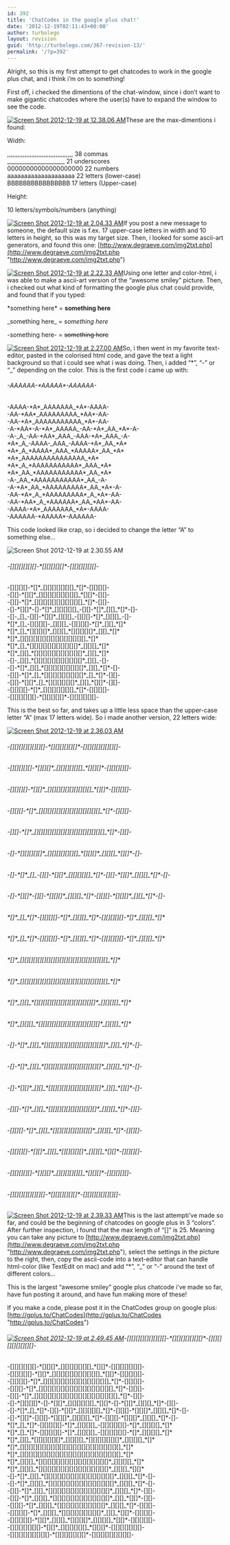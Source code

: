 ```yaml
---
id: 392
title: 'ChatCodes in the google plus chat!'
date: '2012-12-19T02:11:43+00:00'
author: turbolego
layout: revision
guid: 'http://turbolego.com/367-revision-13/'
permalink: '/?p=392'
---
```


Alright, so this is my first attempt to get chatcodes to work in the google plus chat, and i think i’m on to something!

First off, i checked the dimentions of the chat-window, since i don’t want to make gigantic chatcodes where the user(s) have to expand the window to see the code.

[![Screen Shot 2012-12-19 at 12.38.06 AM](https://turbolego.com/wp-content/uploads/2012/12/Screen-Shot-2012-12-19-at-12.38.06-AM-170x300.png)](https://turbolego.com/chatcodes-in-the-google-plus-chat/screen-shot-2012-12-19-at-12-38-06-am/)These are the max-dimentions i found:

Width:

,,,,,,,,,,,,,,,,,,,,,,,,,,,,,,,,,,,,,, 38 commas  
\_\_\_\_\_\_\_\_\_\_\_\_\_\_\_\_\_\_\_\_\_ 21 underscores  
00000000000000000000 22 numbers  
aaaaaaaaaaaaaaaaaaaa 22 letters (lower-case)  
BBBBBBBBBBBBBBBB 17 letters (Upper-case)

Height:

10 letters/symbols/numbers (anything)

[![Screen Shot 2012-12-19 at 2.04.33 AM](https://turbolego.com/wp-content/uploads/2012/12/Screen-Shot-2012-12-19-at-2.04.33-AM-300x159.png)](https://turbolego.com/chatcodes-in-the-google-plus-chat/screen-shot-2012-12-19-at-2-04-33-am/)If you post a new message to someone, the default size is f.ex. 17 upper-case letters in width and 10 letters in height, so this was my target size. Then, i looked for some ascii-art generators, and found this one: [http://www.degraeve.com/img2txt.php](http://www.degraeve.com/img2txt.php "http://www.degraeve.com/img2txt.php")

[![Screen Shot 2012-12-19 at 2.22.33 AM](https://turbolego.com/wp-content/uploads/2012/12/Screen-Shot-2012-12-19-at-2.22.33-AM1-300x246.png)](https://turbolego.com/chatcodes-in-the-google-plus-chat/screen-shot-2012-12-19-at-2-22-33-am-2/)Using one letter and color-html, i was able to make a ascii-art version of the “awesome smiley” picture. Then, i checked out what kind of formatting the google plus chat could provide, and found that if you typed:

\*something here\* = **something here**

\_something here\_ = *something here*

-something here- = <del>something here</del>

[![Screen Shot 2012-12-19 at 2.27.00 AM](https://turbolego.com/wp-content/uploads/2012/12/Screen-Shot-2012-12-19-at-2.27.00-AM-300x220.png)](https://turbolego.com/chatcodes-in-the-google-plus-chat/screen-shot-2012-12-19-at-2-27-00-am/)So, i then went in my favorite text-editor, pasted in the colorised html code, and gave the text a light background so that i could see what i was doing. Then, i added “\*”, “-” or “\_” depending on the color. This is the first code i came up with:



###### -AAAAAA-\*AAAAA\*-AAAAAA-  
-AAAA-\*A\*\_AAAAAAA\_\*A\*-AAAA-  
-AA-\*AA\*\_AAAAAAAAA\_\*AA\*-AA-  
-AA-\*A\*\_AAAAAAAAAAA\_\*A\*-AA-  
-A-\*AA\*-A-\*A\*\_AAAAA\_-AA-\*A\*\_AA\_\*A\*-A-  
-A-\_A\_-AA-\*AA\*\_AAA\_-AAA-\*A\*\_AAA\_-A-  
\*A\*\_A\_-AAAA-\_AAA\_-AAAA-\*A\*\_AA\_\*A\*  
\*A\*\_A\_\*AAAA\*\_AAA\_\*AAAAA\*\_AA\_\*A\*  
\*A\*\_AAAAAAAAAAAAAAA\_\*A\*  
\*A\*\_A\_\*AAAAAAAAAAA\*\_AAA\_\*A\*  
\*A\*\_AA\_\*AAAAAAAAAAA\*\_AA\_\*A\*  
-A-\_AA\_\*AAAAAAAAAAA\*\_AA\_-A-  
-A-\*A\*\_AA\_\*AAAAAAAAA\*\_AA\_\*A\*-A-  
-AA-\*A\*\_A\_\*AAAAAAAAA\*\_A\_\*A\*-AA-  
-AA-\*AA\*\_A\_\*AAAAAA\*\_AA\_\*AA\*-AA-  
-AAAA-\*A\*\_AAAAAAA\_\*A\*-AAAA-  
-AAAAAA-\*AAAAA\*-AAAAAA-

This code looked like crap, so i decided to change the letter “A” to something else…

![Screen Shot 2012-12-19 at 2.30.55 AM](https://turbolego.com/wp-content/uploads/2012/12/Screen-Shot-2012-12-19-at-2.30.55-AM-174x300.png)

###### -\[\]\[\]\[\]\[\]\[\]\[\]-\*\[\]\[\]\[\]\[\]\[\]\*-\[\]\[\]\[\]\[\]\[\]\[\]-  
-\[\]\[\]\[\]\[\]-\*\[\]\*\_\[\]\[\]\[\]\[\]\[\]\[\]\[\]\_\*\[\]\*-\[\]\[\]\[\]\[\]-  
-\[\]\[\]-\*\[\]\[\]\*\_\[\]\[\]\[\]\[\]\[\]\[\]\[\]\[\]\[\]\_\*\[\]\[\]\*-\[\]\[\]-  
-\[\]\[\]-\*\[\]\*\_\[\]\[\]\[\]\[\]\[\]\[\]\[\]\[\]\[\]\[\]\[\]\_\*\[\]\*-\[\]\[\]-  
-\[\]-\*\[\]\[\]\*-\[\]-\*\[\]\*\_\[\]\[\]\[\]\[\]\[\]\_-\[\]\[\]-\*\[\]\*\_\[\]\[\]\_\*\[\]\*-\[\]-  
-\[\]-\_\[\]\_-\[\]\[\]-\*\[\]\[\]\*\_\[\]\[\]\[\]\_-\[\]\[\]\[\]-\*\[\]\*\_\[\]\[\]\[\]\_-\[\]-  
\*\[\]\*\_\[\]\_-\[\]\[\]\[\]\[\]-\_\[\]\[\]\[\]\_-\[\]\[\]\[\]\[\]-\*\[\]\*\_\[\]\[\]\_\*\[\]\*  
\*\[\]\*\_\[\]\_\*\[\]\[\]\[\]\[\]\*\_\[\]\[\]\[\]\_\*\[\]\[\]\[\]\[\]\[\]\*\_\[\]\[\]\_\*\[\]\*  
\*\[\]\*\_\[\]\[\]\[\]\[\]\[\]\[\]\[\]\[\]\[\]\[\]\[\]\[\]\[\]\[\]\[\]\_\*\[\]\*  
\*\[\]\*\_\[\]\_\*\[\]\[\]\[\]\[\]\[\]\[\]\[\]\[\]\[\]\[\]\[\]\*\_\[\]\[\]\[\]\_\*\[\]\*  
\*\[\]\*\_\[\]\[\]\_\*\[\]\[\]\[\]\[\]\[\]\[\]\[\]\[\]\[\]\[\]\[\]\*\_\[\]\[\]\_\*\[\]\*  
-\[\]-\_\[\]\[\]\_\*\[\]\[\]\[\]\[\]\[\]\[\]\[\]\[\]\[\]\[\]\[\]\*\_\[\]\[\]\_-\[\]-  
-\[\]-\*\[\]\*\_\[\]\[\]\_\*\[\]\[\]\[\]\[\]\[\]\[\]\[\]\[\]\[\]\*\_\[\]\[\]\_\*\[\]\*-\[\]-  
-\[\]\[\]-\*\[\]\*\_\[\]\_\*\[\]\[\]\[\]\[\]\[\]\[\]\[\]\[\]\[\]\*\_\[\]\_\*\[\]\*-\[\]\[\]-  
-\[\]\[\]-\*\[\]\[\]\*\_\[\]\_\*\[\]\[\]\[\]\[\]\[\]\[\]\*\_\[\]\[\]\_\*\[\]\[\]\*-\[\]\[\]-  
-\[\]\[\]\[\]\[\]-\*\[\]\*\_\[\]\[\]\[\]\[\]\[\]\[\]\[\]\_\*\[\]\*-\[\]\[\]\[\]\[\]-  
-\[\]\[\]\[\]\[\]\[\]\[\]-\*\[\]\[\]\[\]\[\]\[\]\*-\[\]\[\]\[\]\[\]\[\]\[\]-

This is the best so far, and takes up a little less space than the upper-case letter “A” (max 17 letters wide). So i made another version, 22 letters wide:

[![Screen Shot 2012-12-19 at 2.36.03 AM](https://turbolego.com/wp-content/uploads/2012/12/Screen-Shot-2012-12-19-at-2.36.03-AM-146x300.png)](https://turbolego.com/chatcodes-in-the-google-plus-chat/screen-shot-2012-12-19-at-2-36-03-am/)

###### -\[\]\[\]\[\]\[\]\[\]\[\]\[\]\[\]-\*\[\]\[\]\[\]\[\]\[\]\[\]\*-\[\]\[\]\[\]\[\]\[\]\[\]\[\]\[\]-

###### -\[\]\[\]\[\]\[\]\[\]-\*\[\]\[\]\[\]\*\_\[\]\[\]\[\]\[\]\[\]\[\]\_\*\[\]\[\]\[\]\*-\[\]\[\]\[\]\[\]\[\]-

###### -\[\]\[\]\[\]\[\]-\*\[\]\[\]\*\_\[\]\[\]\[\]\[\]\[\]\[\]\[\]\[\]\[\]\[\]\_\*\[\]\[\]\*-\[\]\[\]\[\]\[\]-

###### -\[\]\[\]\[\]-\*\[\]\*\_\[\]\[\]\[\]\[\]\[\]\[\]\[\]\[\]\[\]\[\]\[\]\[\]\[\]\[\]\_\*\[\]\*-\[\]\[\]\[\]-

###### -\[\]\[\]-\*\[\]\*\_\[\]\[\]\[\]\[\]\[\]\[\]\[\]\[\]\[\]\[\]\[\]\[\]\[\]\[\]\[\]\[\]\_\*\[\]\*-\[\]\[\]-

###### -\[\]-\*\[\]\[\]\[\]\[\]\[\]\*\_\[\]\[\]\[\]\[\]\[\]\[\]\[\]\_\*\[\]\[\]\[\]\*\_\[\]\[\]\[\]\_\*\[\]\[\]\*-\[\]-

###### -\[\]-\*\[\]\*\_\[\]\_-\[\]\[\]-\*\[\]\[\]\*\_\[\]\[\]\[\]\[\]\[\]\_\*\[\]\*-\[\]\[\]-\*\[\]\[\]\*\_\[\]\[\]\[\]\_\*\[\]\*-\[\]-

###### -\[\]-\*\[\]\[\]\*-\[\]\[\]-\*\[\]\[\]\[\]\*\_\[\]\[\]\[\]\_\*\[\]\*-\[\]\[\]\[\]-\*\[\]\[\]\[\]\*\_\[\]\[\]\_\*\[\]\*-\[\]-

###### \*\[\]\*\_\[\]\_\*\[\]\*-\[\]\[\]\[\]\[\]-\*\[\]\*\_\[\]\[\]\[\]\_\*\[\]\*-\[\]\[\]\[\]\[\]\[\]-\*\[\]\*\_\[\]\[\]\[\]\_\*\[\]\*

###### \*\[\]\*\_\[\]\_\*\[\]\*-\[\]\[\]\[\]\[\]-\*\[\]\*\_\[\]\[\]\[\]\_\*\[\]\*-\[\]\[\]\[\]\[\]\[\]-\*\[\]\*\_\[\]\[\]\[\]\_\*\[\]\*

###### \*\[\]\*\_\[\]\[\]\[\]\[\]\[\]\[\]\[\]\[\]\[\]\[\]\[\]\[\]\[\]\[\]\[\]\[\]\[\]\[\]\[\]\[\]\_\*\[\]\*

###### \*\[\]\*\_\[\]\[\]\[\]\[\]\[\]\[\]\[\]\[\]\[\]\[\]\[\]\[\]\[\]\[\]\[\]\[\]\[\]\[\]\[\]\[\]\_\*\[\]\*

###### \*\[\]\*\_\[\]\[\]\_\*\[\]\[\]\[\]\[\]\[\]\[\]\[\]\[\]\[\]\[\]\[\]\[\]\[\]\[\]\*\_\[\]\[\]\[\]\[\]\_\*\[\]\*

###### \*\[\]\*\_\[\]\[\]\[\]\_\*\[\]\[\]\[\]\[\]\[\]\[\]\[\]\[\]\[\]\[\]\[\]\[\]\[\]\[\]\*\_\[\]\[\]\[\]\_\*\[\]\*

###### -\[\]-\*\[\]\*\_\[\]\[\]\_\*\[\]\[\]\[\]\[\]\[\]\[\]\[\]\[\]\[\]\[\]\[\]\[\]\[\]\[\]\*\_\[\]\[\]\_\*\[\]\*-\[\]-

###### -\[\]-\*\[\]\*\_\[\]\[\]\_\*\[\]\[\]\[\]\[\]\[\]\[\]\[\]\[\]\[\]\[\]\[\]\[\]\[\]\*\_\[\]\[\]\[\]\_\*\[\]\*-\[\]-

###### -\[\]-\*\[\]\[\]\*\_\[\]\[\]\_\*\[\]\[\]\[\]\[\]\[\]\[\]\[\]\[\]\[\]\[\]\[\]\[\]\*\_\[\]\[\]\_\*\[\]\[\]\*-\[\]-

###### -\[\]\[\]-\*\[\]\*\_\[\]\[\]\_\*\[\]\[\]\[\]\[\]\[\]\[\]\[\]\[\]\[\]\[\]\[\]\*\_\[\]\[\]\[\]\_\*\[\]\*-\[\]\[\]-

###### -\[\]\[\]\[\]-\*\[\]\*\_\[\]\[\]\_\*\[\]\[\]\[\]\[\]\[\]\[\]\[\]\[\]\[\]\*\_\[\]\[\]\[\]\_\*\[\]\*-\[\]\[\]\[\]-

###### -\[\]\[\]\[\]\[\]-\*\[\]\[\]\*\_\[\]\[\]\_\*\[\]\[\]\[\]\[\]\[\]\*\_\[\]\[\]\[\]\_\*\[\]\[\]\*-\[\]\[\]\[\]\[\]-

###### -\[\]\[\]\[\]\[\]\[\]-\*\[\]\[\]\[\]\*\_\[\]\[\]\[\]\[\]\[\]\[\]\_\*\[\]\[\]\[\]\*-\[\]\[\]\[\]\[\]\[\]-

###### -\[\]\[\]\[\]\[\]\[\]\[\]\[\]\[\]-\*\[\]\[\]\[\]\[\]\[\]\[\]\*-\[\]\[\]\[\]\[\]\[\]\[\]\[\]\[\]-

[![Screen Shot 2012-12-19 at 2.39.33 AM](https://turbolego.com/wp-content/uploads/2012/12/Screen-Shot-2012-12-19-at-2.39.33-AM-300x131.png)](https://turbolego.com/chatcodes-in-the-google-plus-chat/screen-shot-2012-12-19-at-2-39-33-am/)This is the last attempti’ve made so far, and could be the beginning of chatcodes on google plus in 3 “colors”. After further inspection, i found that the max length of “\[\]” is 25. Meaning you can take any picture to [http://www.degraeve.com/img2txt.php](http://www.degraeve.com/img2txt.php "http://www.degraeve.com/img2txt.php"), select the settings in the picture to the right, then, copy the ascii-code into a text-editor that can handle html-color (like TextEdit on mac) and add “\*”, “\_” or “-” around the text of different colors…

This is the largest “awesome smiley” google plus chatcode i’ve made so far, have fun posting it around, and have fun making more of these!

If you make a code, please post it in the ChatCodes group on google plus: [http://gplus.to/ChatCodes](http://gplus.to/ChatCodes "http://gplus.to/ChatCodes")

###### [![Screen Shot 2012-12-19 at 2.49.45 AM](https://turbolego.com/wp-content/uploads/2012/12/Screen-Shot-2012-12-19-at-2.49.45-AM-126x300.png)](https://turbolego.com/chatcodes-in-the-google-plus-chat/screen-shot-2012-12-19-at-2-49-45-am/)-\[\]\[\]\[\]\[\]\[\]\[\]\[\]\[\]\[\]-\*\[\]\[\]\[\]\[\]\[\]\[\]\[\]\*-\[\]\[\]\[\]\[\]\[\]\[\]\[\]\[\]\[\]-  
-\[\]\[\]\[\]\[\]\[\]\[\]-\*\[\]\[\]\[\]\*\_\[\]\[\]\[\]\[\]\[\]\[\]\[\]\_\*\[\]\[\]\*-\[\]\[\]\[\]\[\]\[\]\[\]\[\]-  
-\[\]\[\]\[\]\[\]\[\]-\*\[\]\[\]\*\_\[\]\[\]\[\]\[\]\[\]\[\]\[\]\[\]\[\]\[\]\[\]\_\*\[\]\[\]\*-\[\]\[\]\[\]\[\]\[\]-  
-\[\]\[\]\[\]\[\]-\*\[\]\*\_\[\]\[\]\[\]\[\]\[\]\[\]\[\]\[\]\[\]\[\]\[\]\[\]\[\]\[\]\[\]\_\*\[\]\*-\[\]\[\]\[\]\[\]-  
-\[\]\[\]\[\]-\*\[\]\*\_\[\]\[\]\[\]\[\]\[\]\[\]\[\]\[\]\[\]\[\]\[\]\[\]\[\]\[\]\[\]\[\]\[\]\_\*\[\]\*-\[\]\[\]\[\]-  
-\[\]\[\]-\*\[\]\*\_\[\]\[\]\[\]\[\]\[\]\[\]\[\]\[\]\[\]\[\]\[\]\[\]\[\]\[\]\[\]\[\]\[\]\[\]\[\]\_\*\[\]\*-\[\]\[\]-  
-\[\]-\*\[\]\[\]\[\]\[\]\*-\[\]-\*\[\]\[\]\*\_\[\]\[\]\[\]\[\]\[\]\[\]\_\*\[\]\[\]\*-\[\]-\*\[\]\[\]\*\_\[\]\[\]\[\]\_\*\[\]\*-\[\]\[\]-  
-\[\]-\*\[\]\*\_\[\]\_\*\[\]\*-\[\]\[\]-\*\[\]\[\]\*\_\[\]\[\]\[\]\[\]\[\]\_\*\[\]\*-\[\]\[\]\[\]-\*\[\]\[\]\[\]\*\_\[\]\[\]\[\]\_\*\[\]\*-\[\]-  
-\[\]-\*\[\]\[\]\*-\[\]\[\]\[\]-\*\[\]\[\]\[\]\*\_\[\]\[\]\[\]\[\]\_\*\[\]\*-\[\]\[\]\[\]-\*\[\]\[\]\[\]\*\_\[\]\[\]\[\]\_\*\[\]\*-\[\]-  
\*\[\]\*\_\[\]\_\*\[\]\*-\[\]\[\]\[\]\[\]\[\]-\*\[\]\*\_\[\]\[\]\[\]\[\]\_-\[\]\[\]\[\]\[\]\[\]\[\]-\*\[\]\*\_\[\]\[\]\[\]\[\]\_\*\[\]\*  
\*\[\]\*\_\[\]\_\*\[\]\*-\[\]\[\]\[\]\[\]\[\]-\*\[\]\*\_\[\]\[\]\[\]\[\]\_-\[\]\[\]\[\]\[\]\[\]\[\]-\*\[\]\*\_\[\]\[\]\[\]\[\]\_\*\[\]\*  
\*\[\]\*\_\[\]\[\]\_\*\[\]\[\]\[\]\[\]\[\]\[\]\*\_\[\]\[\]\[\]\[\]\_\*\[\]\[\]\[\]\[\]\[\]\[\]\[\]\*\_\[\]\[\]\[\]\[\]\_\*\[\]\*  
\*\[\]\*\_\[\]\[\]\[\]\[\]\[\]\[\]\[\]\[\]\[\]\[\]\[\]\[\]\[\]\[\]\[\]\[\]\[\]\[\]\[\]\[\]\[\]\[\]\[\]\_\*\[\]\*  
\*\[\]\*\_\[\]\[\]\[\]\[\]\[\]\[\]\[\]\[\]\[\]\[\]\[\]\[\]\[\]\[\]\[\]\[\]\[\]\[\]\[\]\[\]\[\]\[\]\[\]\_\*\[\]\*  
\*\[\]\*\_\[\]\[\]\[\]\_\*\[\]\[\]\[\]\[\]\[\]\[\]\[\]\[\]\[\]\[\]\[\]\[\]\[\]\[\]\[\]\[\]\*\_\[\]\[\]\[\]\[\]\_\*\[\]\*  
\*\[\]\*\_\[\]\[\]\[\]\_\*\[\]\[\]\[\]\[\]\[\]\[\]\[\]\[\]\[\]\[\]\[\]\[\]\[\]\[\]\[\]\[\]\*\_\[\]\[\]\[\]\_\*\[\]\[\]\*  
-\[\]-\*\[\]\*\_\[\]\[\]\_\*\[\]\[\]\[\]\[\]\[\]\[\]\[\]\[\]\[\]\[\]\[\]\[\]\[\]\[\]\[\]\[\]\*\_\[\]\[\]\[\]\_\*\[\]\*-\[\]-  
-\[\]-\*\[\]\*\_\[\]\[\]\[\]\_\*\[\]\[\]\[\]\[\]\[\]\[\]\[\]\[\]\[\]\[\]\[\]\[\]\[\]\[\]\[\]\*\_\[\]\[\]\[\]\_\*\[\]\*-\[\]-  
-\[\]\[\]-\*\[\]\*\_\[\]\[\]\_\*\[\]\[\]\[\]\[\]\[\]\[\]\[\]\[\]\[\]\[\]\[\]\[\]\[\]\[\]\*\_\[\]\[\]\[\]\_\*\[\]\*-\[\]\[\]-  
-\[\]\[\]-\*\[\]\*\_\[\]\[\]\[\]\_\*\[\]\[\]\[\]\[\]\[\]\[\]\[\]\[\]\[\]\[\]\[\]\[\]\[\]\*\_\[\]\[\]\_\*\[\]\[\]\*-\[\]\[\]-  
-\[\]\[\]\[\]-\*\[\]\*\_\[\]\[\]\[\]\_\*\[\]\[\]\[\]\[\]\[\]\[\]\[\]\[\]\[\]\[\]\[\]\*\_\[\]\[\]\[\]\_\*\[\]\*-\[\]\[\]\[\]-  
-\[\]\[\]\[\]\[\]-\*\[\]\*\_\[\]\[\]\[\]\_\*\[\]\[\]\[\]\[\]\[\]\[\]\[\]\[\]\[\]\*\_\[\]\[\]\_\*\[\]\[\]\*-\[\]\[\]\[\]\[\]-  
-\[\]\[\]\[\]\[\]\[\]-\*\[\]\[\]\*\_\[\]\[\]\[\]\_\*\[\]\[\]\[\]\[\]\*\_\[\]\[\]\[\]\[\]\_\*\[\]\[\]\*-\[\]\[\]\[\]\[\]\[\]-  
-\[\]\[\]\[\]\[\]\[\]\[\]\[\]-\*\[\]\[\]\*\_\[\]\[\]\[\]\[\]\[\]\[\]\_\*\[\]\[\]\[\]\*-\[\]\[\]\[\]\[\]\[\]\[\]\[\]-  
-\[\]\[\]\[\]\[\]\[\]\[\]\[\]\[\]\[\]-\*\[\]\[\]\[\]\[\]\[\]\[\]\[\]\*-\[\]\[\]\[\]\[\]\[\]\[\]\[\]\[\]\[\]-